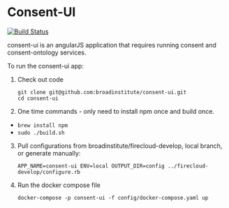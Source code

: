 Consent-UI
==========

[![Build Status](https://travis-ci.com/broadinstitute/consent-ui.svg?token=3ve6QNemvC5zpJzsoKzf&branch=develop)](https://travis-ci.com/broadinstitute/consent-ui)

consent-ui is an angularJS application that requires running consent and consent-ontology services.

To run the consent-ui app:

1. Check out code
    ```
    git clone git@github.com:broadinstitute/consent-ui.git
    cd consent-ui
    ```
2. One time commands - only need to install npm once and build once. 
  * `brew install npm`
  * `sudo ./build.sh` 

3. Pull configurations from broadinstitute/firecloud-develop, local branch, or generate manually: 
    ```
    APP_NAME=consent-ui ENV=local OUTPUT_DIR=config ../firecloud-develop/configure.rb
    ```
4. Run the docker compose file 
    ```
    docker-compose -p consent-ui -f config/docker-compose.yaml up
    ```
